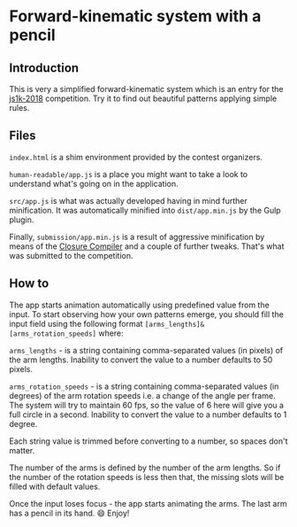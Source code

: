# Forward-kinematic system with a pencil

## Introduction

This is very a simplified forward-kinematic system which is an entry for the [js1k-2018](https://js1k.com/2018-coins/) competition. Try it to find out beautiful patterns applying simple rules.

## Files

`index.html` is a shim environment provided by the contest organizers.

`human-readable/app.js` is a place you might want to take a look to understand what's going on in the application.

 `src/app.js` is what was actually developed having in mind further minification. It was automatically minified into `dist/app.min.js` by the Gulp plugin.

Finally, `submission/app.min.js` is a result of aggressive minification by means of the [Closure Compiler](https://closure-compiler.appspot.com/home) and a couple of further tweaks. That's what was submitted to the competition.

## How to

The app starts animation automatically using predefined value from the input. To start observing how your own patterns emerge, you should fill the input field using the following format `[arms_lengths]&[arms_rotation_speeds]` where:


`arms_lengths` - is a string containing comma-separated values (in pixels) of the arm lengths. Inability to convert the value to a number defaults to 50 pixels.

`arms_rotation_speeds` - is a string containing comma-separated values (in degrees) of the arm rotation speeds i.e. a change of the angle per frame. The system will try to maintain 60 fps, so the value of 6 here will give you a full circle in a second. Inability to convert the value to a number defaults to 1 degree.

Each string value is trimmed before converting to a number, so spaces don't matter.

The number of the arms is defined by the number of the arm lengths. So if the number of the rotation speeds is less then that, the missing slots will be filled with default values.

Once the input loses focus - the app starts animating the arms. The last arm has a pencil in its hand. :smile: Enjoy!

